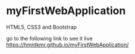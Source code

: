# myFirstWebApplication
HTML5, CSS3 and Bootstrap


go to the following link to see it live
https://hmntkmr.github.io/myFirstWebApplication/
